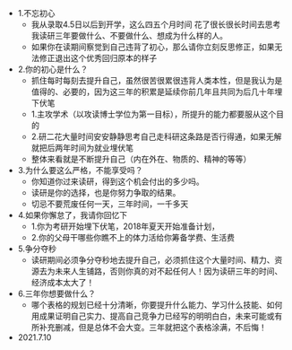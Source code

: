 - 1.不忘初心
	- 我从录取4.5日以后到开学，这么四五个月时间 花了很长很长时间去思考我读研三年要做什么、不要做什么、想成为什么样的人。
	- 如果你在读期间察觉到自己违背了初心，那么请你立刻反思修正，如果无法修正退出这个优秀回归原本的样子
-  2.你的初心是什么？
	- 抓住每时每刻去提升自己，虽然很苦很累很违背人类本性，但是我认为是值得的、必要的，因为这三年的积累是延续你前几年且共同为后几十年埋下伏笔
	- 1.主攻学术（以攻读博士学位为第一目标），所提升的能力都要服从这个目的
	- 2.研二花大量时间安安静静思考自己走科研这条路是否行得通，如果无解就把后两年时间为就业埋伏笔
	- 整体来看就是不断提升自己（内在外在、物质的、精神的等等）
- 3.为什么要这么严格，不能享受吗？
	- 你知道你过来读研，得到这个机会付出的多少吗。
	- 读研是你的选择，也是你努力争取的结果。
	- 切忌不要荒废任何一天，三年时间，一千多天
- 4.如果你懈怠了，我请你回忆下
	- 1.你为考研开始埋下伏笔，2018年夏天开始准备计划，
	- 2.你的父母干哪些你瞧不上的体力活给你筹备学费、生活费
-  5.争分夺秒
	- 读研期间必须争分夺秒地去提升自己，必须抓住这个大量时间、精力、资源去为未来人生铺路，否则你真的对不起任何人！因为读研三年的时间、经济成本太大了！
- 6.三年你想要做什么？
	- 哪个表格的规划已经十分清晰，你要提升什么能力、学习什么技能、如何用成果证明自己实力、提高自己竞争力已经写的明明白白，未来可能或有所补充删减，但是总体不会大变。三年就把这个表格涂满，不后悔！
- 2021.7.10